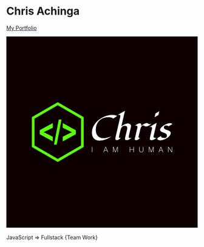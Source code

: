 # Chris Achinga

[My Portfolio](https://achinga.netlify.app/)

![image](chrisachingalogo.jpeg)

JavaScript => Fullstack {Team Work}